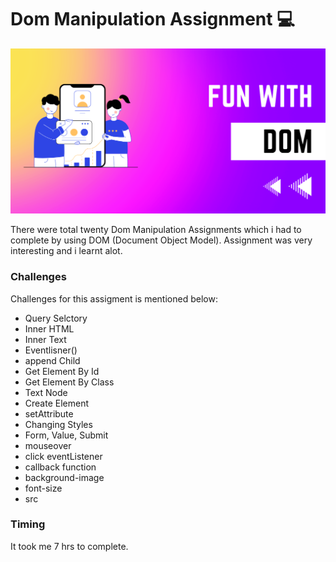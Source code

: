 
# Dom Manipulation Assignment 💻
![Cover](./thumbnail.png)

There were total twenty Dom Manipulation Assignments which i had to complete by using DOM (Document Object Model).
Assignment was very interesting and i learnt alot.

### Challenges 

Challenges for this assigment is mentioned below:

- Query Selctory
- Inner HTML
- Inner Text
- Eventlisner()
- append Child
- Get Element By Id
- Get Element By Class
- Text Node
- Create Element
- setAttribute
- Changing Styles
- Form, Value, Submit
- mouseover
- click eventListener
- callback function
- background-image
- font-size
- src

### Timing 

It took me 7 hrs to complete.
